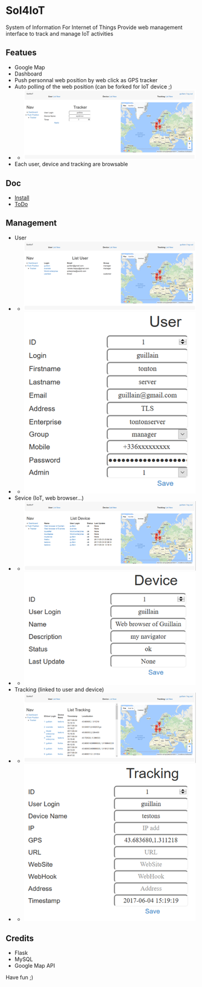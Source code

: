 # SoI4IoT
System of Information For Internet of Things
Provide web management interface to track and manage IoT activities

## Featues
* Google Map
* Dashboard
* Push personnal web position by web click as GPS tracker
* Auto polling of the web position (can be forked for IoT device ;)
* * ![Tracker](doc/Tracker.png)
* Each user, device and tracking are browsable

## Doc
* [Install](doc/install.md)
* [ToDo](doc/todo.md)

## Management
* User
* * ![List_User](doc/List_User.png)
* * ![User](doc/User.png)
* Sevice (IoT, web browser...)
* * ![List_Device](doc/List_Device.png)
* * ![Device](doc/Device.png)
* Tracking (linked to user and device)
* * ![List_Tracking](doc/List_Tracking.png)
* * ![Tracking](doc/Tracking.png)

## Credits
* Flask
* MySQL
* Google Map API

Have fun ;)
